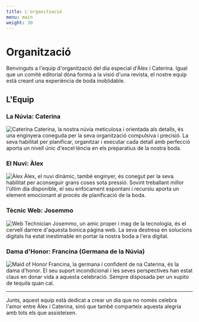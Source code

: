 ```yaml
---
title: L'organització
menu: main
weight: 30
---
```

# Organització

Benvinguts a l'equip d'organització del dia especial d'Àlex i Caterina. Igual que un comitè editorial dóna forma a la visió d'una revista, el nostre equip està creant una experiència de boda inoblidable.

## L'Equip

### La Núvia: Caterina

![Caterina](link-to-caterinas-photo)
Caterina, la nostra núvia meticulosa i orientada als detalls, és una enginyera coneguda per la seva organització compulsiva i precisió. La seva habilitat per planificar, organitzar i executar cada detall amb perfecció aporta un nivell únic d'excel·lència en els preparatius de la nostra boda.

### El Nuvi: Àlex

![Àlex](link-to-alexs-photo)
Àlex, el nuvi dinàmic, també enginyer, és conegut per la seva habilitat per aconseguir grans coses sota pressió. Sovint treballant millor l'últim dia disponible, el seu enfocament espontani i recursiu aporta un element emocionant al procés de planificació de la boda.

### Tècnic Web: Josemmo

![Web Technician](link-to-photo)
Josemmo, un amic proper i mag de la tecnologia, és el cervell darrere d'aquesta bonica pàgina web. La seva destresa en solucions digitals ha estat inestimable en portar la nostra boda a l'era digital.

### Dama d'Honor: Francina (Germana de la Núvia)

![Maid of Honor](link-to-photo)
Francina, la germana i confident de na Caterina, és la dama d'honor. El seu suport incondicional i les seves perspectives han estat claus en donar vida a aquesta celebració. Sempre disposada per un xupito de tequila quan cal.

---

Junts, aquest equip està dedicat a crear un dia que no només celebra l'amor entre Àlex i Caterina, sinó que també comparteix aquesta alegria amb tots els que assisteixen.
